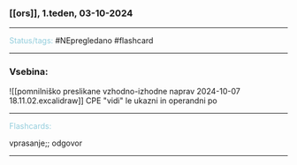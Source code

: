 ### [[ors]], 1.teden, 03-10-2024
---

<font color="#92cddc">Status/tags:</font> #NEpregledano #flashcard

---

### Vsebina:

![[pomnilniško preslikane vzhodno-izhodne naprav 2024-10-07 18.11.02.excalidraw]]
CPE "vidi" le ukazni in operandni po

---

<font color="#92cddc">Flashcards:</font>

vprasanje;; odgovor

---
